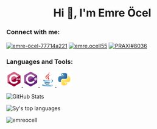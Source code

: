 <h1 align="center">Hi 👋, I'm Emre Öcel</h1>
<h3 align="left">Connect with me:</h3>
<p align="left">
<a href="https://linkedin.com/in/emre-öcel-77714a221" target="blank"><img align="center" src="https://raw.githubusercontent.com/rahuldkjain/github-profile-readme-generator/master/src/images/icons/Social/linked-in-alt.svg" alt="emre-öcel-77714a221" height="30" width="40" /></a>
<a href="https://instagram.com/emre.ocell55" target="blank"><img align="center" src="https://raw.githubusercontent.com/rahuldkjain/github-profile-readme-generator/master/src/images/icons/Social/instagram.svg" alt="emre.ocell55" height="30" width="40" /></a>
<a href="https://discord.gg/PRAXI#8036" target="blank"><img align="center" src="https://raw.githubusercontent.com/rahuldkjain/github-profile-readme-generator/master/src/images/icons/Social/discord.svg" alt="PRAXI#8036" height="30" width="40" /></a>
</p>
<h3 align="left">Languages and Tools:</h3>
<p align="left"> <a href="https://www.w3schools.com/cpp/" target="_blank" rel="noreferrer"> <img src="https://raw.githubusercontent.com/devicons/devicon/master/icons/cplusplus/cplusplus-original.svg" alt="cplusplus" width="40" height="40"/> </a> <a href="https://www.w3schools.com/cs/" target="_blank" rel="noreferrer"> <img src="https://raw.githubusercontent.com/devicons/devicon/master/icons/csharp/csharp-original.svg" alt="csharp" width="40" height="40"/> </a> <a href="https://www.java.com" target="_blank" rel="noreferrer"> <img src="https://raw.githubusercontent.com/devicons/devicon/master/icons/java/java-original.svg" alt="java" width="40" height="40"/> </a> <a href="https://www.python.org" target="_blank" rel="noreferrer"> <img src="https://raw.githubusercontent.com/devicons/devicon/master/icons/python/python-original.svg" alt="python" width="40" height="40"/> </a> </p>

![GitHub Stats](https://github-readme-stats.vercel.app/api?username=emreocell&theme=dark)

 ![Sy's top languages](https://github-readme-stats.vercel.app/api/top-langs/?username=emreocell&show_icons=true&title_color=f6c32c&icon_color=f6c32c&text_color=9f9f9f&bg_color=151515&count_private=true&layout=compact) 

<p align="left"> <img src="https://komarev.com/ghpvc/?username=emreocell&label=Profile%20views&color=0e75b6&style=flat" alt="emreocell" /> </p>









